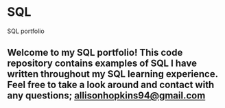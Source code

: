 # SQL
SQL portfolio
## Welcome to my SQL portfolio! This code repository contains examples of SQL I have written throughout my SQL learning experience. Feel free to take a look around and contact with any questions; allisonhopkins94@gmail.com
